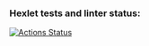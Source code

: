 ### Hexlet tests and linter status:
[![Actions Status](https://github.com/artpah/python-project-49/actions/workflows/hexlet-check.yml/badge.svg)](https://github.com/artpah/python-project-49/actions)